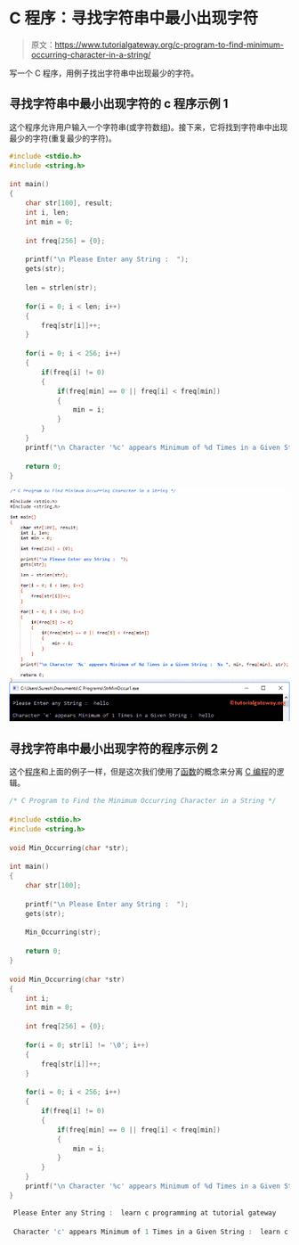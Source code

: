 # C 程序：寻找字符串中最小出现字符

> 原文：<https://www.tutorialgateway.org/c-program-to-find-minimum-occurring-character-in-a-string/>

写一个 C 程序，用例子找出字符串中出现最少的字符。

## 寻找字符串中最小出现字符的 c 程序示例 1

这个程序允许用户输入一个字符串(或字符数组)。接下来，它将找到字符串中出现最少的字符(重复最少的字符)。

```c
#include <stdio.h>
#include <string.h>

int main()
{
  	char str[100], result;
  	int i, len;
  	int min = 0;

  	int freq[256] = {0}; 

  	printf("\n Please Enter any String :  ");
  	gets(str);

  	len = strlen(str);

  	for(i = 0; i < len; i++)
  	{
  		freq[str[i]]++;
	}

  	for(i = 0; i < 256; i++)
  	{
		if(freq[i] != 0)
		{
			if(freq[min] == 0 || freq[i] < freq[min])
			{
				min = i;
			}
		}
	}
	printf("\n Character '%c' appears Minimum of %d Times in a Given String :  %s ", min, freq[min], str);

  	return 0;
}
```

![C Program to Find Minimum Occurring Character in a String 1](img/83d1ef91ac8249dcd77983a344236daf.png)

## 寻找字符串中最小出现字符的程序示例 2

这个[程序](https://www.tutorialgateway.org/c-programming-examples/)和上面的例子一样，但是这次我们使用了[函数](https://www.tutorialgateway.org/functions-in-c/)的概念来分离 [C 编程](https://www.tutorialgateway.org/c-programming/)的逻辑。

```c
/* C Program to Find the Minimum Occurring Character in a String */

#include <stdio.h>
#include <string.h>

void Min_Occurring(char *str);

int main()
{
  	char str[100];

  	printf("\n Please Enter any String :  ");
  	gets(str);

  	Min_Occurring(str);

  	return 0;
}

void Min_Occurring(char *str)
{
	int i;
  	int min = 0;

  	int freq[256] = {0}; 

  	for(i = 0; str[i] != '\0'; i++)
  	{
  		freq[str[i]]++;
	}

  	for(i = 0; i < 256; i++)
  	{
		if(freq[i] != 0)
		{
			if(freq[min] == 0 || freq[i] < freq[min])
			{
				min = i;
			}
		}
	}
	printf("\n Character '%c' appears Minimum of %d Times in a Given String :  %s ", min, freq[min], str);
}
```

```c
 Please Enter any String :  learn c programming at tutorial gateway

 Character 'c' appears Minimum of 1 Times in a Given String :  learn c programming at tutorial gateway
```